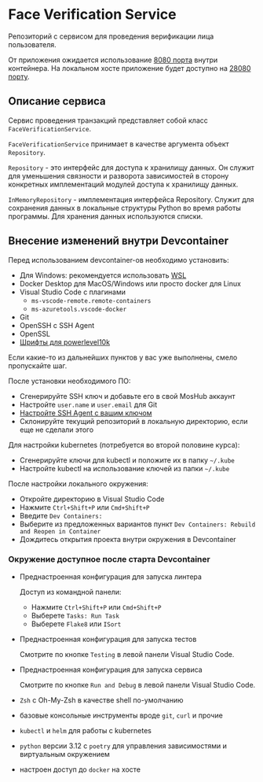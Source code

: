 # Face Verification Service

Репозиторий с сервисом для проведения верификации лица пользователя.

От приложения ожидается использование [8080 порта](./.devcontainer/docker-compose.yml#L12) внутри контейнера.
На локальном хосте приложение будет доступно на [28080 порту](./.devcontainer/docker-compose.yml#L12).


## Описание сервиса

Сервис проведения транзакций представляет собой класс `FaceVerificationService`.

`FaceVerificationService` принимает в качестве аргумента объект `Repository`.

`Repository` - это интерфейс для доступа к хранилищу данных. Он служит для уменьшения связности и разворота зависимостей в сторону конкретных имплементаций модулей доступа к хранилищу данных.

`InMemoryRepository` - имплементация интерфейса Repository. Служит для сохранения данных в локальные структуры Python во время работы программы. Для хранения данных используются списки.


## Внесение изменений внутри Devcontainer

Перед использованием devcontainer-ов необходимо установить:
- Для Windows: рекомендуется использовать [WSL](https://virgo.ftc.ru/pages/viewpage.action?pageId=1084887269)
- Docker Desktop для MacOS/Windows или просто docker для Linux
- Visual Studio Code c плагинами
  - `ms-vscode-remote.remote-containers`
  - `ms-azuretools.vscode-docker`
- Git
- OpenSSH с SSH Agent
- OpenSSL
- [Шрифты для powerlevel10k](https://github.com/romkatv/powerlevel10k?tab=readme-ov-file#fonts)

Если какие-то из дальнейших пунктов у вас уже выполнены, смело пропускайте шаг.

После установки необходимого ПО:
- Сгенерируйте SSH ключ и добавьте его в свой MosHub аккаунт
- Настройте `user.name` и `user.email` для Git
- [Настройте SSH Agent c вашим ключом](https://code.visualstudio.com/remote/advancedcontainers/sharing-git-credentials)
- Склонируйте текущий репозиторий в локальную директорию, если еще не сделали этого

Для настройки kubernetes (потребуется во второй половине курса):
- Сгенерируйте ключи для kubectl и положите их в папку `~/.kube`
- Настройте kubectl на использование ключей из папки `~/.kube`

После настройки локального окружения:
- Откройте директорию в Visual Studio Code
- Нажмите `Ctrl+Shift+P` или `Cmd+Shift+P`
- Введите `Dev Containers:`
- Выберите из предложенных вариантов пункт `Dev Containers: Rebuild and Reopen in Container`
- Дождитесь открытия проекта внутри окружения в Devcontainer


### Окружение доступное после старта Devcontainer
- Преднастроенная конфигурация для запуска линтера

  Доступ из командной панели:
  - Нажмите `Ctrl+Shift+P` или `Cmd+Shift+P`
  - Выберете `Tasks: Run Task`
  - Выберете `Flake8` или `ISort`

- Преднастроенная конфигурация для запуска тестов

  Смотрите по кнопке `Testing` в левой панели Visual Studio Code.

- Преднастроенная конфигурация для запуска сервиса

  Смотрите по кнопке `Run and Debug` в левой панели Visual Studio Code.
- `Zsh` с Oh-My-Zsh в качестве shell по-умолчанию
- базовые консольные инструменты вроде `git`, `curl` и прочие
- `kubectl` и `helm` для работы с kubernetes
- `python` версии 3.12 с `poetry` для управления зависимостями и виртуальным окружением
- настроен доступ до `docker` на хосте
